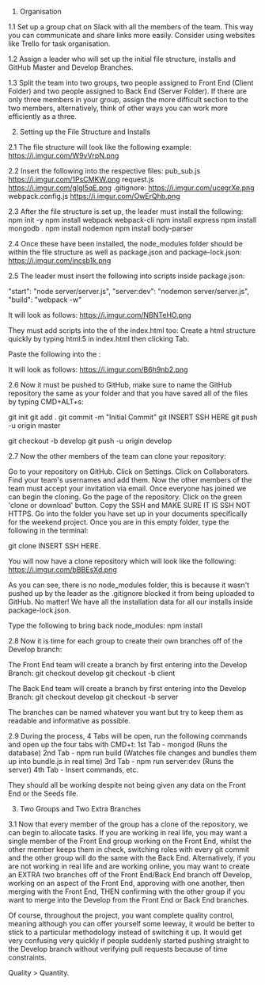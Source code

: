 1. Organisation

1.1
Set up a group chat on Slack with all the members of the team. This way you can communicate and share links more easily. Consider using websites like Trello for task organisation.

1.2
Assign a leader who will set up the initial file structure, installs and GitHub Master and Develop Branches.

1.3
Split the team into two groups, two people assigned to Front End (Client Folder) and two people assigned to Back End (Server Folder). If there are only three members in your group, assign the more difficult section to the two members, alternatively, think of other ways you can work more efficiently as a three.

2. Setting up the File Structure and Installs

2.1
The file structure will look like the following example:
https://i.imgur.com/W9vVrpN.png

2.2
Insert the following into the respective files:
pub_sub.js
https://i.imgur.com/1PsCMKW.png
request.js
https://i.imgur.com/gIgl5qE.png
.gitignore:
https://i.imgur.com/ucegrXe.png
webpack.config.js
https://i.imgur.com/OwErQhb.png

2.3
After the file structure is set up, the leader must install the following:
npm init -y
npm install webpack webpack-cli
npm install express
npm install mongodb .
npm install nodemon
npm install body-parser

2.4
Once these have been installed, the node_modules folder should be within the file structure as well as package.json and package-lock.json:
https://i.imgur.com/incsb1k.png

2.5
The leader must insert the following into scripts inside package.json:

"start": "node server/server.js",
"server:dev": "nodemon server/server.js",
"build": "webpack -w"

It will look as follows:
https://i.imgur.com/NBNTeHO.png

They must add scripts into the <head> of the index.html too:
Create a html structure quickly by typing html:5 in index.html then clicking Tab.

Paste the following into the <head>:
<script src="./js/bundle.js"></script>
<link rel="stylesheet" href="./css/style.css">

It will look as follows:
https://i.imgur.com/B6h9nb2.png

2.6
Now it must be pushed to GitHub, make sure to name the GitHub repository the same as your folder and that you have saved all of the files by typing CMD+ALT+s:

git init
git add .
git commit -m "Initial Commit"
git INSERT SSH HERE
git push -u origin master

git checkout -b develop
git push -u origin develop

2.7
Now the other members of the team can clone your repository:

Go to your repository on GitHub.
Click on Settings.
Click on Collaborators.
Find your team's usernames and add them.
Now the other members of the team must accept your invitation via email.
Once everyone has joined we can begin the cloning.
Go the page of the repository.
Click on the green 'clone or download' button.
Copy the SSH and MAKE SURE IT IS SSH NOT HTTPS.
Go into the folder you have set up in your documents specifically for the weekend project.
Once you are in this empty folder, type the following in the terminal:

git clone INSERT SSH HERE.

You will now have a clone repository which will look like the following:
https://i.imgur.com/bBBEsXd.png

As you can see, there is no node_modules folder, this is because it wasn't pushed up by the leader as the .gitignore blocked it from being uploaded to GitHub. No matter! We have all the installation data for all our installs inside package-lock.json.

Type the following to bring back node_modules:
npm install

2.8
Now it is time for each group to create their own branches off of the Develop branch:

The Front End team will create a branch by first entering into the Develop Branch:
git checkout develop
git checkout -b client

The Back End team will create a branch by first entering into the Develop Branch:
git checkout develop
git checkout -b server

The branches can be named whatever you want but try to keep them as readable and informative as possible.

2.9
During the process, 4 Tabs will be open, run the following commands and open up the four tabs with CMD+t:
1st Tab - mongod (Runs the database)
2nd Tab - npm run build (Watches file changes and bundles them up into bundle.js in real time)
3rd Tab - npm run server:dev (Runs the server)
4th Tab - Insert commands, etc.

They should all be working despite not being given any data on the Front End or the Seeds file.

3. Two Groups and Two Extra Branches

3.1
Now that every member of the group has a clone of the repository, we can begin to allocate tasks. If you are working in real life, you may want a single member of the Front End group working on the Front End, whilst the other member keeps them in check, switching roles with every git commit and the other group will do the same with the Back End. Alternatively, if you are not working in real life and are working online, you may want to create an EXTRA two branches off of the Front End/Back End branch off Develop, working on an aspect of the Front End, approving with one another, then merging with the Front End, THEN confirming with the other group if you want to merge into the Develop from the Front End or Back End branches.

Of course, throughout the project, you want complete quality control, meaning although you can offer yourself some leeway, it would be better to stick to a particular methodology instead of switching it up. It would get very confusing very quickly if people suddenly started pushing straight to the Develop branch without verifying pull requests because of time constraints.

Quality > Quantity.
